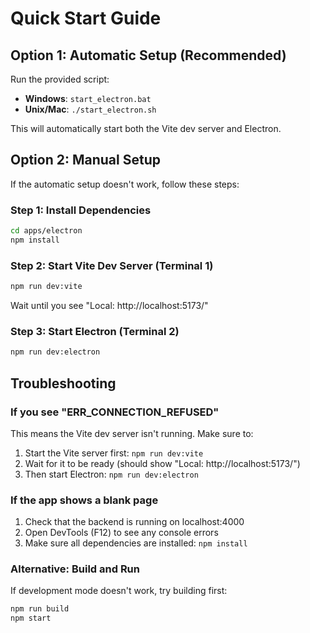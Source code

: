 # Quick Start Guide

## Option 1: Automatic Setup (Recommended)

Run the provided script:
- **Windows**: `start_electron.bat`
- **Unix/Mac**: `./start_electron.sh`

This will automatically start both the Vite dev server and Electron.

## Option 2: Manual Setup

If the automatic setup doesn't work, follow these steps:

### Step 1: Install Dependencies
```bash
cd apps/electron
npm install
```

### Step 2: Start Vite Dev Server (Terminal 1)
```bash
npm run dev:vite
```
Wait until you see "Local: http://localhost:5173/"

### Step 3: Start Electron (Terminal 2)
```bash
npm run dev:electron
```

## Troubleshooting

### If you see "ERR_CONNECTION_REFUSED"
This means the Vite dev server isn't running. Make sure to:
1. Start the Vite server first: `npm run dev:vite`
2. Wait for it to be ready (should show "Local: http://localhost:5173/")
3. Then start Electron: `npm run dev:electron`

### If the app shows a blank page
1. Check that the backend is running on localhost:4000
2. Open DevTools (F12) to see any console errors
3. Make sure all dependencies are installed: `npm install`

### Alternative: Build and Run
If development mode doesn't work, try building first:
```bash
npm run build
npm start
```
